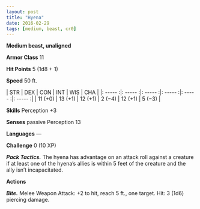 ```yaml
---
layout: post
title: "Hyena"
date: 2016-02-29
tags: [medium, beast, cr0]
---
```


**Medium beast, unaligned**

**Armor Class** 11

**Hit Points** 5 (1d8 + 1)

**Speed** 50 ft.

|   STR   |   DEX   |   CON   |   INT   |   WIS   |   CHA   |
|: ----- :|: ----- :|: ----- :|: ----- :|: ----- :|: ----- :|
| 11 (+0) | 13 (+1) | 12 (+1) | 2 (−4) | 12 (+1) | 5 (−3) |

**Skills** Perception +3 

**Senses** passive Perception 13 

**Languages** — 

**Challenge** 0 (10 XP)

***Pack Tactics.*** The hyena has advantage on an attack roll against a creature if at least one of the hyena’s allies is within 5 feet of the creature and the ally isn’t incapacitated. 

**Actions**

***Bite.*** Melee Weapon Attack: +2 to hit, reach 5 ft., one target. Hit: 3 (1d6) piercing damage.